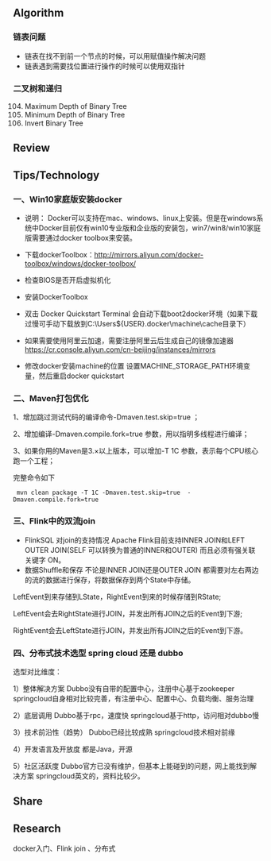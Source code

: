 ## Algorithm
### 链表问题
+ 链表在找不到前一个节点的时候，可以用赋值操作解决问题
+ 链表遇到需要找位置进行操作的时候可以使用双指针
 
### 二叉树和递归

104. Maximum Depth of Binary Tree
111. Minimum Depth of Binary Tree
226. Invert Binary Tree
 


## Review

## Tips/Technology

### 一、Win10家庭版安装docker
+ 说明： Docker可以支持在mac、windows、linux上安装。但是在windows系统中Docker目前仅有win10专业版和企业版的安装包，win7/win8/win10家庭版需要通过docker toolbox来安装。    
+ 下载dockerToolbox：http://mirrors.aliyun.com/docker-toolbox/windows/docker-toolbox/

+ 检查BIOS是否开启虚拟机化
+ 安装DockerToolbox 
+ 双击 Docker Quickstart Terminal 会自动下载boot2docker环境（如果下载过慢可手动下载放到C:\Users\${USER}\.docker\machine\cache目录下）
+ 如果需要使用阿里云加速，需要注册阿里云后生成自己的镜像加速器 https://cr.console.aliyun.com/cn-beijing/instances/mirrors
+ 修改docker安装machine的位置 设置MACHINE_STORAGE_PATH环境变量，然后重启docker quickstart
 

### 二、Maven打包优化
1、增加跳过测试代码的编译命令-Dmaven.test.skip=true ；

2、增加编译-Dmaven.compile.fork=true 参数，用以指明多线程进行编译；

3、如果你用的Maven是3.×以上版本，可以增加-T 1C 参数，表示每个CPU核心跑一个工程；

完整命令如下

     mvn clean package -T 1C -Dmaven.test.skip=true  -Dmaven.compile.fork=true


### 三、Flink中的双流join
+ FlinkSQL 对join的支持情况
Apache Flink目前支持INNER JOIN和LEFT OUTER JOIN(SELF 可以转换为普通的INNER和OUTER) 而且必须有强关联 关键字 ON。
+ 数据Shuffle和保存
不论是INNER JOIN还是OUTER JOIN 都需要对左右两边的流的数据进行保存，将数据保存到两个State中存储。

LeftEvent到来存储到LState，RightEvent到来的时候存储到RState;

LeftEvent会去RightState进行JOIN，并发出所有JOIN之后的Event到下游;

RightEvent会去LeftState进行JOIN，并发出所有JOIN之后的Event到下游。

### 四、分布式技术选型 spring cloud 还是 dubbo 
选型对比维度： 

1）整体解决方案 
Dubbo没有自带的配置中心，注册中心基于zookeeper 
springcloud自身相对比较完善，有注册中心、配置中心、负载均衡、服务治理

2）底层调用 
Dubbo基于rpc，速度快 
springcloud基于http，访问相对dubbo慢 

3）技术前沿性（趋势） 
Dubbo已经比较成熟 
springcloud技术相对前缘 

4）开发语言及开放度 
都是Java，开源 

5）社区活跃度 
Dubbo官方已没有维护，但基本上能碰到的问题，网上能找到解决方案 
springcloud英文的，资料比较少。
## Share

## Research
docker入门、Flink join 、分布式
